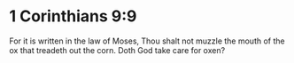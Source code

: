 # 1 Corinthians 9:9

For it is written in the law of Moses, Thou shalt not muzzle the mouth of the ox that treadeth out the corn. Doth God take care for oxen?